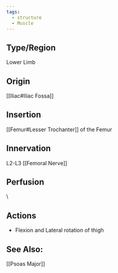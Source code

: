 ```yaml
---
tags:
  - structure
  - Muscle
---
```



## Type/Region 
Lower Limb

## Origin
[[Iliac#Iliac Fossa]]

## Insertion
[[Femur#Lesser Trochanter]] of the Femur

## Innervation
L2-L3 [[Femoral Nerve]]

## Perfusion

\
## Actions
- Flexion and Lateral rotation of thigh

## See Also:
[[Psoas Major]]

